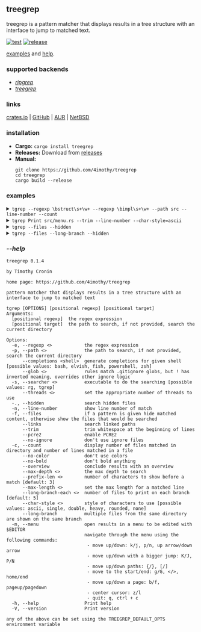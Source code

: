 ## treegrep

treegrep is a pattern matcher that displays results in a tree structure with an interface to jump to matched text.

[![test](https://github.com/4imothy/treegrep/actions/workflows/test.yml/badge.svg)](https://github.com/4imothy/treegrep/actions)
[![release](https://github.com/4imothy/treegrep/actions/workflows/cr.yml/badge.svg)](https://github.com/4imothy/treegrep/actions)

[examples](#examples) and [help](#--help).

### supported backends
- *[ripgrep](https://github.com/BurntSushi/ripgrep)*
- *[treegrep](https://github.com/4imothy/treegrep)*

### links
[crates.io](https://crates.io/crates/treegrep) | [GitHub](https://github.com/4imothy/treegrep) | [AUR](https://aur.archlinux.org/packages/treegrep-bin) | [NetBSD](https://pkgsrc.se/sysutils/treegrep)

### installation
- **Cargo:** ```cargo install treegrep```
- **Releases:** Download from [releases](https://github.com/4imothy/treegrep/releases/)
- **Manual:**
  ```
  git clone https://github.com/4imothy/treegrep
  cd treegrep
  cargo build --release
  ```

### examples
<details>
<summary><code>tgrep --regexp \bstruct\s+\w+ --regexp \bimpl\s+\w+ --path src --line-number --count</code></summary>

```
src: 12
├──output_processor.rs: 2
│  ├──29: impl File {
│  ╰──101: impl AsUsize for Value {
├──writer.rs: 8
│  ├──21: impl Clone for PrefixComponent {
│  ├──32: pub struct OpenInfo<'a> {
│  ├──41: struct FileEntry<'a> {
│  ├──66: struct DirEntry<'a> {
│  ├──142: struct LineEntry<'a> {
│  ├──234: struct LongBranchEntry<'a> {
│  ├──278: impl Directory {
│  ╰──354: impl File {
├──menu.rs: 5
│  ├──19: struct PathInfo {
│  ├──26: impl PathInfo {
│  ├──83: pub struct Menu<'a> {
│  ├──100: struct Window {
│  ╰──106: impl Window {
├──match_system.rs: 10
│  ├──39: pub struct Directory {
│  ├──48: impl Directory {
│  ├──61: pub struct File {
│  ├──68: impl File {
│  ├──107: pub struct Match {
│  ├──113: impl Match {
│  ├──138: pub struct Line {
│  ├──144: impl Line {
│  ├──160:     impl PartialEq for Match {
│  ╰──167:     impl Debug for Match {
├──errors.rs: 4
│  ├──8: pub struct Message {
│  ├──22: impl Error for Message {}
│  ├──24: impl fmt::Debug for Message {
│  ╰──30: impl fmt::Display for Message {
├──options.rs: 2
│  ├──42: pub struct Rg;
│  ╰──44: impl Options for Rg {
├──args.rs: 2
│  ├──17: pub struct ArgInfo {
│  ╰──23: impl ArgInfo {
├──term.rs: 1
│  ╰──13: pub struct Term<'a> {
├──matcher.rs: 1
│  ╰──121: impl File {
├──searchers.rs: 4
│  ├──13: struct ShortName(String);
│  ├──15: impl ShortName {
│  ├──22: impl Deref for ShortName {
│  ╰──85: impl Searchers {
├──formats.rs: 2
│  ├──19: pub struct Chars {
│  ╰──99: pub struct DisplayRepeater<T>(T, usize);
╰──config.rs: 3
   ├──12: pub struct Characters {
   ├──26: pub struct Config {
   ╰──79: impl Config {
```
</details>

<details>
<summary><code>tgrep Print src/menu.rs --trim --line-number --char-style=ascii</code></summary>

```
menu.rs
+--9: style::{Print, SetBackgroundColor},
+--330: queue!(self.term, cursor::MoveTo(START_X, cursor), Print(line))?;
+--360: Print(self.lines.get(id).unwrap())
+--389: Print(
+--506: Print(config().c.selected_indicator),
+--508: Print(self.lines.get(self.selected_id).unwrap())
+--516: Print(formats::SELECTED_INDICATOR_CLEAR),
+--518: Print(self.lines.get(self.selected_id).unwrap())
+--532: Print(format!(
+--544: Print(format!(
+--557: Print(format!(
```
</details>

<details>
<summary><code>tgrep --files --hidden</code></summary>

```
treegrep
├──completions
│  ├──tgrep.bash
│  ├──tgrep.fish
│  ├──tgrep.elv
│  ├──_tgrep
│  ╰──_tgrep.ps1
├──tests
│  ├──targets
│  │  ├──glob_inclusion
│  │  ├──links_12
│  │  ├──max_depth
│  │  ├──file
│  │  ├──links_22
│  │  ├──colon
│  │  ├──wide_21
│  │  ├──deep
│  │  ├──line_number
│  │  ├──links_11
│  │  ├──links_21
│  │  ├──glob_exclusion
│  │  ╰──wide_12
│  ├──pool
│  │  ╰──alice_adventures_in_wonderland_by_lewis_carroll.txt
│  ├──file_system.rs
│  ├──tests.rs
│  ╰──utils.rs
├──benchmarks
│  ├──times
│  ╰──runner
├──.github
│  ╰──workflows
│     ├──cr.yml
│     ├──update_readme_and_completions.yml
│     ├──test.yml
│     ╰──update_readme
├──src
│  ├──searchers.rs
│  ├──term.rs
│  ├──matcher.rs
│  ├──config.rs
│  ├──output_processor.rs
│  ├──log.rs
│  ├──options.rs
│  ├──errors.rs
│  ├──main.rs
│  ├──formats.rs
│  ├──writer.rs
│  ├──args.rs
│  ├──menu.rs
│  ╰──match_system.rs
├──Cargo.toml
├──LICENSE
├──Cargo.lock
├──build.rs
├──README.md
├──todos.md
╰──.gitignore
```
</details>

<details>
<summary><code>tgrep --files --long-branch --hidden</code></summary>

```
treegrep
├──completions
│  ╰──tgrep.bash, tgrep.fish, tgrep.elv, _tgrep, _tgrep.ps1
├──tests
│  ├──targets
│  │  ├──glob_inclusion, links_12, max_depth, file, links_22
│  │  ├──colon, wide_21, deep, line_number, links_11
│  │  ╰──links_21, glob_exclusion, wide_12
│  ├──pool
│  │  ╰──alice_adventures_in_wonderland_by_lewis_carroll.txt
│  ╰──file_system.rs, tests.rs, utils.rs
├──benchmarks
│  ╰──times, runner
├──.github
│  ╰──workflows
│     ╰──cr.yml, update_readme_and_completions.yml, test.yml, update_readme
├──src
│  ├──searchers.rs, term.rs, matcher.rs, config.rs, output_processor.rs
│  ├──log.rs, options.rs, errors.rs, main.rs, formats.rs
│  ╰──writer.rs, args.rs, menu.rs, match_system.rs
├──Cargo.toml, LICENSE, Cargo.lock, build.rs, README.md
╰──todos.md, .gitignore
```
</details>

### *--help*
```
treegrep 0.1.4

by Timothy Cronin

home page: https://github.com/4imothy/treegrep

pattern matcher that displays results in a tree structure with an interface to jump to matched text

tgrep [OPTIONS] [positional regexp] [positional target]
Arguments:
  [positional regexp]  the regex expression
  [positional target]  the path to search, if not provided, search the current directory

Options:
  -e, --regexp <>            the regex expression
  -p, --path <>              the path to search, if not provided, search the current directory
      --completions <shell>  generate completions for given shell [possible values: bash, elvish, fish, powershell, zsh]
      --glob <>              rules match .gitignore globs, but ! has inverted meaning, overrides other ignore logic
  -s, --searcher <>          executable to do the searching [possible values: rg, tgrep]
      --threads <>           set the appropriate number of threads to use
  -., --hidden               search hidden files
  -n, --line-number          show line number of match
  -f, --files                if a pattern is given hide matched content, otherwise show the files that would be searched
      --links                search linked paths
      --trim                 trim whitespace at the beginning of lines
      --pcre2                enable PCRE2
      --no-ignore            don't use ignore files
  -c, --count                display number of files matched in directory and number of lines matched in a file
      --no-color             don't use colors
      --no-bold              don't bold anything
      --overview             conclude results with an overview
      --max-depth <>         the max depth to search
      --prefix-len <>        number of characters to show before a match [default: 3]
      --max-length <>        set the max length for a matched line
      --long-branch-each <>  number of files to print on each branch [default: 5]
      --char-style <>        style of characters to use [possible values: ascii, single, double, heavy, rounded, none]
      --long-branch          multiple files from the same directory are shown on the same branch
  -m, --menu                 open results in a menu to be edited with $EDITOR
                             navigate through the menu using the following commands:
                              - move up/down: k/j, p/n, up arrow/down arrow
                              - move up/down with a bigger jump: K/J, P/N
                              - move up/down paths: {/}, [/]
                              - move to the start/end: g/G, </>, home/end
                              - move up/down a page: b/f, pageup/pagedown
                              - center cursor: z/l
                              - quit: q, ctrl + c
  -h, --help                 Print help
  -V, --version              Print version

any of the above can be set using the TREEGREP_DEFAULT_OPTS environment variable
```
